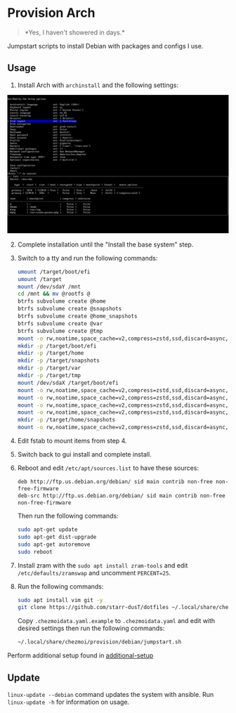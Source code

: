 # Provision Arch
> \*Yes, I haven't showered in days.\*

Jumpstart scripts to install Debian with packages and configs I use.

## Usage

1. Install Arch with `archinstall` and the following settings:

![Install Options](https://github.com/starr-dusT/dotfiles/blob/master/provision/arch/img/install.png?raw=true)

2. Complete installation until the "Install the base system" step.

3. Switch to a tty and run the following commands:
   ```bash
   umount /target/boot/efi
   umount /target
   mount /dev/sdaY /mnt
   cd /mnt && mv @rootfs @
   btrfs subvolume create @home
   btrfs subvolume create @snapshots
   btrfs subvolume create @home_snapshots
   btrfs subvolume create @var
   btrfs subvolume create @tmp
   mount -o rw,noatime,space_cache=v2,compress=zstd,ssd,discard=async,subvol=@ /dev/sdaY /target
   mkdir -p /target/boot/efi
   mkdir -p /target/home
   mkdir -p /target/snapshots
   mkdir -p /target/var
   mkdir -p /target/tmp
   mount /dev/sdaX /target/boot/efi
   mount -o rw,noatime,space_cache=v2,compress=zstd,ssd,discard=async,subvol=@home /dev/sdaY /target/home
   mount -o rw,noatime,space_cache=v2,compress=zstd,ssd,discard=async,subvol=@snapshots /dev/sdaY /target/snapshots
   mount -o rw,noatime,space_cache=v2,compress=zstd,ssd,discard=async,subvol=@var /dev/sdaY /target/var
   mount -o rw,noatime,space_cache=v2,compress=zstd,ssd,discard=async,subvol=@tmp /dev/sdaY /target/tmp
   mkdir -p /target/home/snapshots
   mount -o rw,noatime,space_cache=v2,compress=zstd,ssd,discard=async,subvol=@home_snapshots /dev/sdaY /target/home/snapshots
   ```

5. Edit fstab to mount items from step 4.

6. Switch back to gui install and complete install.

7. Reboot and edit `/etc/apt/sources.list` to have these sources:
   ```
   deb http://ftp.us.debian.org/debian/ sid main contrib non-free non-free-firmware
   deb-src http://ftp.us.debian.org/debian/ sid main contrib non-free non-free-firmware
   ```
   
   Then run the following commands:
   ```bash
   sudo apt-get update
   sudo apt-get dist-upgrade
   sudo apt-get autoremove
   sudo reboot
   ```

8. Install zram with the `sudo apt install zram-tools` and edit `/etc/defaults/zramswap` and uncomment `PERCENT=25`.

9. Run the following commands:

   ```bash
   sudo apt install vim git -y
   git clone https://github.com/starr-dusT/dotfiles ~/.local/share/chezmoi 
   ```
   
   Copy `.chezmoidata.yaml.example` to `.chezmoidata.yaml` and edit with desired settings then run the following commands:
   
   ```bash
   ~/.local/share/chezmoi/provision/debian/jumpstart.sh
   ```

Perform additional setup found in [additional-setup](additional-setup.md)

## Update

`linux-update --debian` command updates the system with ansible. Run `linux-update -h` for information on usage.
